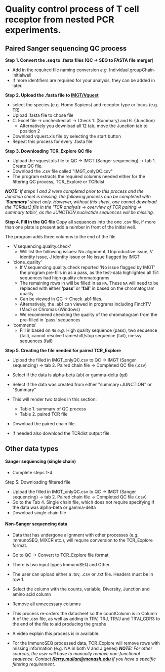 # Quality control process of T cell receptor from nested PCR experiments.

## Paired Sanger sequencing QC process

**Step 1. Convert the .seq to .fasta files (QC -> SEQ to FASTA file merger)**
- Add in the required file naming conversion *e.g.* Individual.groupChain-initialwell
- If more identifiers are required for your analysis, they can be added in later. 

**Step 2. Upload the .fasta file to [IMGT/Vquest](https://www.imgt.org/IMGT_vquest/input)**
- select the species (e.g. Homo Sapiens) and receptor type or locus (e.g. TR)
- Upload .fasta file to chose file
- C. Excel file -> unchecked all -> Check 1. (Summary) and 6. (Junction)
  + Alternatively you download all 12 tab, move the Junction tab to position 2
- Download vquest.xls file by selecting the start button
- Repeat this process for every .fasta file

**Step 3. Downloading TCR_Explore QC file**
- Upload the vquest.xls file to QC -> IMGT (Sanger sequencing) -> tab 1. Create QC file. 
- Download the .csv file called "IMGT_onlyQC.csv"
- The program extracts the required columns needed either for the filtering QC process, TCR_Explore or TCRdist

***NOTE:*** *If steps 1 and 2 were completed prior to this process and the Junction sheet is missing, the following process can be completed with __'Summary'__ sheet only. However, without this sheet, one cannot download the TCRdist3 file in the 'TCR analysis -> overview of TCR pairing -> summary table', as the JUNCTION nucleotide sequences will be missing.* 

**Step 4. Fill in the QC file**
Copy all sequences into the one .csv file, if more than one plate is present add a number in front of the initial well.

The program adds three columns to the end of the file
- 'V.sequencing.quality.check' 
    + Will list the following issues: No alignment, Unproductive issue, V identity issue, J identity issue or No issue flagged by IMGT
- 'clone_quality'
    + If V.sequencing.quality.check reported 'No issue flagged by IMGT' the program pre-fills in as a pass, as the test-data highlighted all 151 sequences had high quality chromatograms
    + The remaining rows in will be filled in as `NA`. These `NA` will need to be replaced with either **'pass'** or **'fail'** in based on the chromatogram quality 
    + Can be viewed in QC -> Check .ab1 files.
    + Alternatively, the .ab1 can viewed in programs including FinchTV (Mac) or Chromas (Windows)
    + We recommend checking the quality of the chromatogram from the pre-filled in 'pass' sequences
- 'comments'
    + Fill in based on `NA` *e.g.* High quality sequence (pass), two sequence (fail), cannot resolve frameshift/stop sequence (fail), messy sequences (fail)


**Step 5. Creating the file needed for paired TCR_Explore**
- Upload the filled in IMGT_onlyQC.csv to QC -> IMGT (Sanger sequencing) -> tab 2. Paired chain file -> Completed QC file (.csv)
- Select if the data is alpha-beta (ab) or gamma-delta (gd)
- Select if the data was created from either "summary+JUNCTION" or "Summary"
- This will render two tables in this section:
  - Table 1. summary of QC process
  - Table 2. paired TCR file
  
- Download the paired chain file. 
- If needed also download the TCRdist output file. 

## Other data types

#### Sanger sequencing (single chain)
- Complete steps 1-4

Step 5. Downloading filtered file
- Upload the filled in IMGT_onlyQC.csv to QC -> IMGT (Sanger sequencing) -> tab 2. Paired chain file -> Completed QC file (.csv) 
- Go to the Tab 4. Single chain file, which does not require specifying if the data was alpha-beta or gamma-delta
- Download single chain file

#### Non-Sanger sequencing data
- Data that has undergone alignment with other processes (e.g. ImmunoSEQ, MiXCR etc.), will require conversion to the TCR_Explore format. 
- Go to QC -> Convert to TCR_Explore file format
- There is two input types ImmunoSEQ and Other. 
- The user can upload either a .tsv, .csv or .txt file. Headers must be in row 1. 
- Select the column with the counts, variable, Diversity, Junction and amino acid column
- Remove all unnecessary columns
- This process re-orders the datasheet so the countColumn is in Column A of the .csv file, as well as adding in TRV, TRJ, TRVJ and TRVJ_CDR3 to the end of the file to aid producing the graphs
- A video explain this process is in available. 

- For the ImmunoSEQ processed data, TCR_Explore will remove rows with missing information (e.g. NA in both V and J genes)
***NOTE:*** *For other sources, the user will have to manually remove non-functional sequence. Contact* ***Kerry.mullan@monash.edu*** *if you have a specific filtering requirement.*

